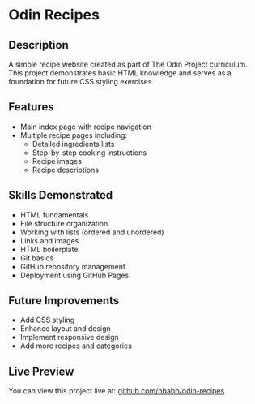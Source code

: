 # Odin Recipes

## Description

A simple recipe website created as part of The Odin Project curriculum. This project demonstrates basic HTML knowledge and serves as a foundation for future CSS styling exercises.

## Features

- Main index page with recipe navigation
- Multiple recipe pages including:
  - Detailed ingredients lists
  - Step-by-step cooking instructions
  - Recipe images
  - Recipe descriptions

## Skills Demonstrated

- HTML fundamentals
- File structure organization
- Working with lists (ordered and unordered)
- Links and images
- HTML boilerplate
- Git basics
- GitHub repository management
- Deployment using GitHub Pages

## Future Improvements

- Add CSS styling
- Enhance layout and design
- Implement responsive design
- Add more recipes and categories

## Live Preview

You can view this project live at: [github.com/hbabb/odin-recipes](https://github.com/hbabb/odin-recipes)
